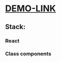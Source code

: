 # [DEMO-LINK](https://katykuzmenko.github.io/react-todoapp)
## Stack:
### React
### Class components